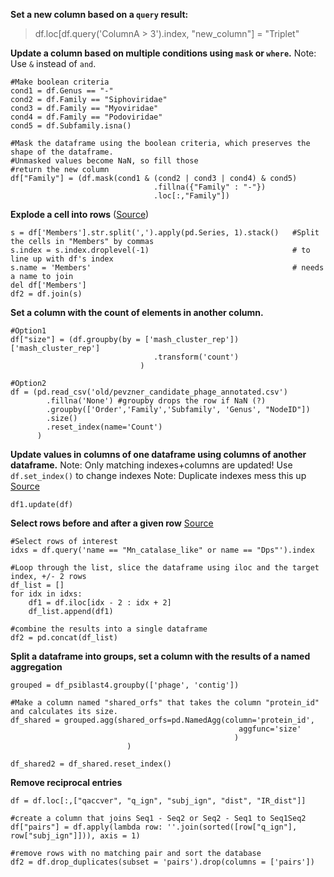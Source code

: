 **Set a new column based on a `query` result:**
>df.loc[df.query('ColumnA > 3').index, "new_column"] = "Triplet"

**Update a column based on multiple conditions using `mask` or `where`.**
Note: Use `&` instead of `and`.
```
#Make boolean criteria
cond1 = df.Genus == "-"
cond2 = df.Family == "Siphoviridae"
cond3 = df.Family == "Myoviridae"
cond4 = df.Family == "Podoviridae"
cond5 = df.Subfamily.isna()

#Mask the dataframe using the boolean criteria, which preserves the shape of the dataframe. 
#Unmasked values become NaN, so fill those
#return the new column
df["Family"] = (df.mask(cond1 & (cond2 | cond3 | cond4) & cond5)
                                .fillna({"Family" : "-"})
                                .loc[:,"Family"])

```

**Explode a cell into rows** ([Source](https://stackoverflow.com/questions/17116814/pandas-how-do-i-split-text-in-a-column-into-multiple-rows/21032532))
```
s = df['Members'].str.split(',').apply(pd.Series, 1).stack()   #Split the cells in "Members" by commas
s.index = s.index.droplevel(-1)                                # to line up with df's index
s.name = 'Members'                                             # needs a name to join
del df['Members']
df2 = df.join(s)
```

**Set a column with the count of elements in another column.**
```
#Option1
df["size"] = (df.groupby(by = ['mash_cluster_rep'])['mash_cluster_rep']
                                .transform('count')
                             )
                             
#Option2
df = (pd.read_csv('old/pevzner_candidate_phage_annotated.csv')
        .fillna('None') #groupby drops the row if NaN (?)
        .groupby(['Order','Family','Subfamily', 'Genus', "NodeID"])
        .size()
        .reset_index(name='Count')
      )
```

**Update values in columns of one dataframe using columns of another dataframe.** 
Note: Only matching indexes+columns are updated! Use `df.set_index()` to change indexes
Note: Duplicate indexes mess this up
[Source](https://pandas.pydata.org/pandas-docs/stable/reference/api/pandas.DataFrame.update.html)
```
df1.update(df)
```

**Select rows before and after a given row**
[Source](https://stackoverflow.com/questions/48630060/select-n-rows-above-and-below-a-specific-row-in-pandas)
```
#Select rows of interest
idxs = df.query('name == "Mn_catalase_like" or name == "Dps"').index

#Loop through the list, slice the dataframe using iloc and the target index, +/- 2 rows
df_list = []
for idx in idxs:
    df1 = df.iloc[idx - 2 : idx + 2]
    df_list.append(df1)
    
#combine the results into a single dataframe
df2 = pd.concat(df_list)
```

**Split a dataframe into groups, set a column with the results of a named aggregation**
```
grouped = df_psiblast4.groupby(['phage', 'contig'])

#Make a column named "shared_orfs" that takes the column "protein_id" and calculates its size.
df_shared = grouped.agg(shared_orfs=pd.NamedAgg(column='protein_id', 
                                                   aggfunc='size'
                                                  )
                          )

df_shared2 = df_shared.reset_index()
```

**Remove reciprocal entries**
```
df = df.loc[:,["qaccver", "q_ign", "subj_ign", "dist", "IR_dist"]]

#create a column that joins Seq1 - Seq2 or Seq2 - Seq1 to Seq1Seq2
df["pairs"] = df.apply(lambda row: ''.join(sorted([row["q_ign"], row["subj_ign"]])), axis = 1)

#remove rows with no matching pair and sort the database
df2 = df.drop_duplicates(subset = 'pairs').drop(columns = ['pairs'])
```
